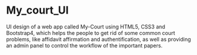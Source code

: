 # My_court_UI

UI design of a web app called My-Court using HTML5, CSS3 and  Bootstrap4, which helps the people to get rid of some common court problems,
like affidavit affirmation and authentification, as well as providing an admin panel to control the workflow of the important papers.
